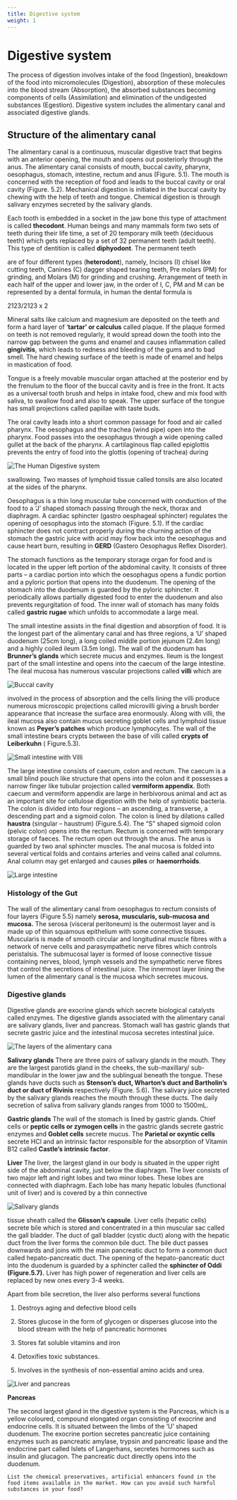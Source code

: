 ```yaml
---
title: Digestive system
weight: 1
---
```


# Digestive system
The process of digestion involves intake of the food (Ingestion), breakdown of the food into micromolecules (Digestion), absorption of these molecules into the blood stream (Absorption), the absorbed substances becoming components of cells (Assimilation) and elimination of the undigested substances (Egestion). Digestive system includes the alimentary canal and associated digestive glands.

## Structure of the alimentary canal


The alimentary canal is a continuous, muscular digestive tract that begins with an anterior opening, the mouth and opens out posteriorly through the anus. The alimentary canal consists of mouth, buccal cavity, pharynx, oesophagus, stomach, intestine, rectum and anus (Figure. 5.1). The mouth is concerned with the reception of food and leads to the buccal cavity or oral cavity (Figure. 5.2). Mechanical digestion is initiated in the buccal cavity by chewing with the help of teeth and tongue. Chemical digestion is through salivary enzymes secreted by the salivary glands.

Each tooth is embedded in a socket in the jaw bone this type of attachment is called **thecodont**. Human beings and many mammals form two sets of teeth during their life time, a set of 20 temporary milk teeth (deciduous teeth) which gets replaced by a set of 32 permanent teeth (adult teeth). This type of dentition is called **diphyodont**. The permanent teeth  

are of four different types (**heterodont**), namely, Incisors (I) chisel like cutting teeth, Canines (C) dagger shaped tearing teeth, Pre molars (PM) for grinding, and Molars (M) for grinding and crushing. Arrangement of teeth in each half of the upper and lower jaw, in the order of I, C, PM and M can be represented by a dental formula, in human the dental formula is

2123/2123 x 2

Mineral salts like calcium and magnesium are deposited on the teeth and form a hard layer of ‘**tartar’ or calculus** called plaque. If the plaque formed on teeth is not removed regularly, it would spread down the tooth into the narrow gap between the gums and enamel and causes inflammation called **gingivitis**, which leads to redness and bleeding of the gums and to bad smell. The hard chewing surface of the teeth is made of enamel and helps in mastication of food.

Tongue is a freely movable muscular organ attached at the posterior end by the frenulum to the floor of the buccal cavity and is free in the front. It acts as a universal tooth brush and helps in intake food, chew and mix food with saliva, to swallow food and also to speak. The upper surface of the tongue has small projections called papillae with taste buds.

The oral cavity leads into a short common passage for food and air called pharynx. The oesophagus and the trachea (wind pipe) open into the pharynx. Food passes into the oesophagus through a wide opening called gullet at the back of the pharynx. A cartilaginous flap called epiglottis prevents the entry of food into the glottis (opening of trachea) during


![The Human Digestive system](/content.en/digestion-and-absorption/5.1.png)



swallowing. Two masses of lymphoid tissue called tonsils are also located at the sides of the pharynx.

Oesophagus is a thin long muscular tube concerned with conduction of the food to a ‘J’ shaped stomach passing through the neck, thorax and diaphragm. A cardiac sphincter (gastro oesphageal sphincter) regulates the opening of oesophagus into the stomach (Figure. 5.1). If the cardiac sphincter does not contract properly during the churning action of the stomach the gastric juice with acid may flow back into the oesophagus and cause heart burn, resulting in **GERD** (Gastero Oesophagus Reflex Disorder).

The stomach functions as the temporary storage organ for food and is located in the upper left portion of the abdominal cavity. It consists of three parts – a cardiac portion into which the oesophagus opens a fundic portion and a pyloric portion that opens into the duodenum. The opening of the stomach into the duodenum is guarded by the pyloric sphincter. It periodically allows partially digested food to enter the duodenum and also prevents regurgitation of food. The inner wall of stomach has many folds called **gastric rugae** which unfolds to accommodate a large meal.

The small intestine assists in the final digestion and absorption of food. It is the longest part of the alimentary canal and has three regions, a ‘U’ shaped duodenum (25cm long), a long coiled middle portion jejunum (2.4m long) and a highly coiled ileum (3.5m long). The wall of the duodenum has **Brunner’s glands** which secrete mucus and enzymes. Ileum is the longest part of the small intestine and opens into the caecum of the large intestine. The ileal mucosa has numerous vascular projections called **villi** which are

![Buccal cavity](/content.en/digestion-and-absorption/5.2.png)


involved in the process of absorption and the cells lining the villi produce numerous microscopic projections called microvilli giving a brush border appearance that increase the surface area enormously. Along with villi, the ileal mucosa also contain mucus secreting goblet cells and lymphoid tissue known as **Peyer’s patches** which produce lymphocytes. The wall of the small intestine bears crypts between the base of villi called **crypts of Leiberkuhn** ( Figure.5.3).



![Small intestine with Villi](/content.en/digestion-and-absorption/5.3.png)


The large intestine consists of caecum, colon and rectum. The caecum is a small blind pouch like structure that opens into the colon and it possesses a narrow finger like tubular projection called **vermiform appendix**. Both caecum and vermiform appendix are large in herbivorous animal and act as an important site for cellulose digestion with the help of symbiotic bacteria. The colon is divided into four regions – an ascending, a transverse, a descending part and a sigmoid colon. The colon is lined by dilations called **haustra** (singular – haustrum) (Figure.5.4). The “S” shaped sigmoid colon (pelvic colon) opens into the rectum. Rectum is concerned with temporary storage of faeces. The rectum open out through the anus. The anus is guarded by two anal sphincter muscles. The anal mucosa is folded into several vertical folds and contains arteries and veins called anal columns. Anal column may get enlarged and causes **piles** or **haemorrhoids**.

![Large intestine](/content.en/digestion-and-absorption/5.4.png)


### Histology of the Gut


The wall of the alimentary canal from oesophagus to rectum consists of four layers (Figure 5.5) namely **serosa, muscularis, sub-mucosa and mucosa.** The serosa (visceral peritoneum) is the outermost layer and is made up of thin squamous epithelium with some connective tissues. Muscularis is made of smooth circular and longitudinal muscle fibres with a network of nerve cells and parasympathetic nerve fibres which controls peristalsis. The submucosal layer is formed of loose connective tissue containing nerves, blood, lymph vessels and the sympathetic nerve fibres that control the secretions of intestinal juice. The innermost layer lining the lumen of the alimentary canal is the mucosa which secretes mucous.


### Digestive glands


Digestive glands are exocrine glands which secrete biological catalysts called enzymes. The digestive glands associated with the alimentary canal are salivary glands, liver and pancreas. Stomach wall has gastric glands that secrete gastric juice and the intestinal mucosa secretes intestinal juice.


![The layers of the alimentary cana](/content.en/digestion-and-absorption/5.5.png)


**Salivary glands** 
There are three pairs of salivary glands in the mouth. They are the largest parotids gland in the cheeks, the sub-maxillary/ sub-mandibular in the lower jaw and the sublingual beneath the tongue. These glands have ducts such as **Stenson’s duct, Wharton’s duct and Bartholin’s duct or duct of Rivinis** respectively (Figure. 5.6)**.** The salivary juice secreted by the salivary glands reaches the mouth through these ducts. The daily secretion of saliva from salivary glands ranges from 1000 to 1500mL.

**Gastric glands** 
The wall of the stomach is lined by gastric glands. Chief cells or **peptic cells or zymogen cells** in the gastric glands secrete gastric enzymes and **Goblet cells** secrete mucus. The **Parietal or oxyntic cells** secrete HCl and an intrinsic factor responsible for the absorption of Vitamin B12 called **Castle’s intrinsic factor**.

**Liver** 
The liver, the largest gland in our body is situated in the upper right side of the abdominal cavity, just below the diaphragm. The liver consists of two major left and right lobes and two minor lobes. These lobes are connected with diaphragm. Each lobe has many hepatic lobules (functional unit of liver) and is covered by a thin connective

![Salivary glands](/content.en/digestion-and-absorption/5.6.png)


tissue sheath called the **Glisson’s capsule**. Liver cells (hepatic cells) secrete bile which is stored and concentrated in a thin muscular sac called the gall bladder. The duct of gall bladder (cystic duct) along with the hepatic duct from the liver forms the common bile duct. The bile duct passes downwards and joins with the main pancreatic duct to form a common duct called hepato-pancreatic duct. The opening of the hepato-pancreatic duct into the duodenum is guarded by a sphincter called the **sphincter of Oddi (**Figure.5.7)**.** Liver has high power of regeneration and liver cells are replaced by new ones every 3-4 weeks.

Apart from bile secretion, the liver also performs several functions 

1. Destroys aging and defective blood cells

2. Stores glucose in the form of glycogen or disperses glucose into the blood stream with the help of pancreatic hormones

3. Stores fat soluble vitamins and iron 

4. Detoxifies toxic substances. 

5. Involves in the synthesis of non-essential amino acids and urea.

![Liver and pancreas](/content.en/digestion-and-absorption/5.7.png)



**Pancreas** 

The second largest gland in the digestive system is the Pancreas, which is a yellow coloured, compound elongated organ consisting of exocrine and endocrine cells. It is situated between the limbs of the ‘U’ shaped duodenum. The exocrine portion secretes pancreatic juice containing enzymes such as pancreatic amylase, trypsin and pancreatic lipase and the endocrine part called Islets of Langerhans, secretes hormones such as insulin and glucagon. The pancreatic duct directly opens into the duodenum.

```List the chemical preservatives, artificial enhancers found in the food items available in the market. How can you avoid such harmful substances in your food?```

